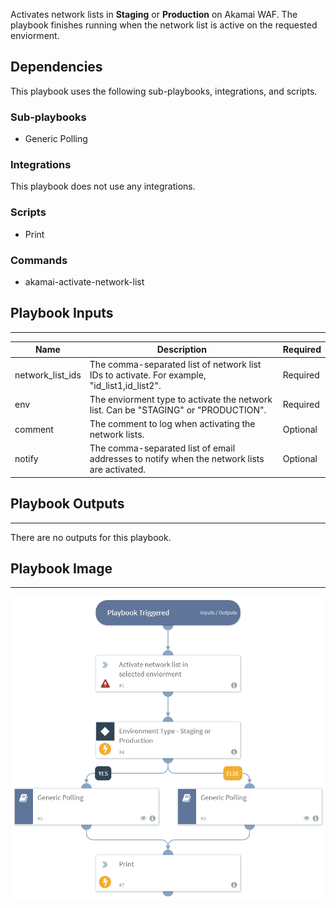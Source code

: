 Activates network lists in **Staging** or **Production** on Akamai WAF. The playbook finishes running when the network list is active on the requested enviorment.

## Dependencies
This playbook uses the following sub-playbooks, integrations, and scripts.

### Sub-playbooks
* Generic Polling

### Integrations
This playbook does not use any integrations.

### Scripts
* Print

### Commands
* akamai-activate-network-list

## Playbook Inputs
---

| **Name** | **Description** | **Required** |
| --- | --- | --- |
| network_list_ids |  The comma-separated list of network list IDs to activate. For example, "id_list1,id_list2".  | Required |
| env | The enviorment type to activate the network list. Can be "STAGING" or "PRODUCTION". | Required |
| comment | The comment to log when activating the network lists. | Optional |
| notify | The comma-separated list of email addresses to notify when the network lists are activated. | Optional |

## Playbook Outputs
---
There are no outputs for this playbook.

## Playbook Image
---
![Akamai_WAF_Activate_Network_Lists](../doc_files/Akamai_WAF_-_Activate_Network_Lists.png)
